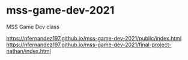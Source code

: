 # mss-game-dev-2021
MSS Game Dev class


https://nfernandez197.github.io/mss-game-dev-2021/public/index.html
https://nfernandez197.github.io/mss-game-dev-2021/final-project-nathan/index.html

